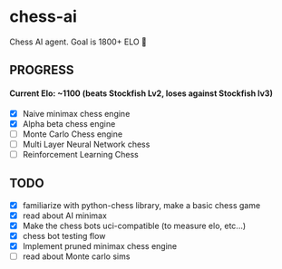 # chess-ai

Chess AI agent. Goal is 1800+ ELO 🚀

## PROGRESS

#### Current Elo: ~1100 (beats Stockfish Lv2, loses against Stockfish lv3)

-   [x] Naive minimax chess engine
-   [x] Alpha beta chess engine
-   [ ] Monte Carlo Chess engine
-   [ ] Multi Layer Neural Network chess
-   [ ] Reinforcement Learning Chess

## TODO

-   [x] familiarize with python-chess library, make a basic chess game
-   [x] read about AI minimax
-   [x] Make the chess bots uci-compatible (to measure elo, etc...)
-   [x] chess bot testing flow
-   [x] Implement pruned minimax chess engine
-   [ ] read about Monte carlo sims
